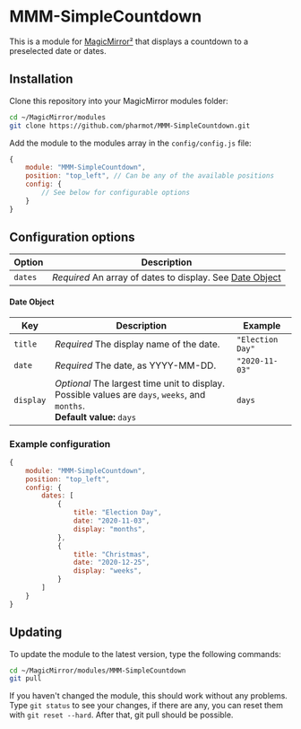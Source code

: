 # MMM-SimpleCountdown

This is a module for [MagicMirror²](https://github.com/MichMich/MagicMirror/) that displays a countdown to a preselected date or dates.

## Installation

Clone this repository into your MagicMirror modules folder:

```bash
cd ~/MagicMirror/modules
git clone https://github.com/pharmot/MMM-SimpleCountdown.git
```

Add the module to the modules array in the `config/config.js` file:

```js
{
    module: "MMM-SimpleCountdown",
    position: "top_left", // Can be any of the available positions
    config: {
        // See below for configurable options
    }
}
```

## Configuration options

| **Option**    | **Description** |
|-------------- | ---------------- |
| `dates`       | *Required* An array of dates to display.  See [Date Object](#date-object) |

#### Date Object

| **Key** | **Description** | **Example** |
| ------- | --------------- | ----------- |
| `title` | *Required* The display name of the date. | `"Election Day"` |
| `date`  | *Required* The date, as YYYY-MM-DD. | `"2020-11-03"` |
| `display` | *Optional* The largest time unit to display.  Possible values are `days`, `weeks`, and `months`. <br>**Default value:** `days` | `days` |

### Example configuration

```js
{
    module: "MMM-SimpleCountdown",
    position: "top_left",
    config: {
        dates: [
            {
                title: "Election Day",
                date: "2020-11-03",
                display: "months",
            },
            {
                title: "Christmas",
                date: "2020-12-25",
                display: "weeks",
            }
        ]
    }
}
```

## Updating

To update the module to the latest version, type the following commands:

```bash
cd ~/MagicMirror/modules/MMM-SimpleCountdown
git pull
```

If you haven't changed the module, this should work without any problems.
Type `git status` to see your changes, if there are any, you can reset them with `git reset --hard`. After that, git pull should be possible.
